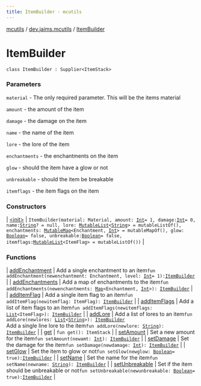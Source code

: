 ```yaml
---
title: ItemBuilder - mcutils
---
```


[mcutils](../../index.html) / [dev.jaims.mcutils](../index.html) / [ItemBuilder](./index.html)

# ItemBuilder

`class ItemBuilder : Supplier<ItemStack>`

### Parameters

`material` - The only required parameter. This will be the items material

`amount` - the amount of the item

`damage` - the damage on the item

`name` - the name of the item

`lore` - the lore of the item

`enchantments` - the enchantments on the item

`glow` - should the item have a glow or not

`unbreakable` - should the item be breakable

`itemflags` - the item flags on the item

### Constructors

| [&lt;init&gt;](-init-.html) | `ItemBuilder(material: Material, amount: `[`Int`](https://kotlinlang.org/api/latest/jvm/stdlib/kotlin/-int/index.html)` = 1, damage: `[`Int`](https://kotlinlang.org/api/latest/jvm/stdlib/kotlin/-int/index.html)` = 0, name: `[`String`](https://kotlinlang.org/api/latest/jvm/stdlib/kotlin/-string/index.html)`? = null, lore: `[`MutableList`](https://kotlinlang.org/api/latest/jvm/stdlib/kotlin.collections/-mutable-list/index.html)`<`[`String`](https://kotlinlang.org/api/latest/jvm/stdlib/kotlin/-string/index.html)`> = mutableListOf(), enchantments: `[`MutableMap`](https://kotlinlang.org/api/latest/jvm/stdlib/kotlin.collections/-mutable-map/index.html)`<Enchantment, `[`Int`](https://kotlinlang.org/api/latest/jvm/stdlib/kotlin/-int/index.html)`> = mutableMapOf(), glow: `[`Boolean`](https://kotlinlang.org/api/latest/jvm/stdlib/kotlin/-boolean/index.html)` = false, unbreakable: `[`Boolean`](https://kotlinlang.org/api/latest/jvm/stdlib/kotlin/-boolean/index.html)` = false, itemflags: `[`MutableList`](https://kotlinlang.org/api/latest/jvm/stdlib/kotlin.collections/-mutable-list/index.html)`<ItemFlag> = mutableListOf())` |

### Functions

| [addEnchantment](add-enchantment.html) | Add a single enchantment to an item`fun addEnchantment(newenchantment: Enchantment, level: `[`Int`](https://kotlinlang.org/api/latest/jvm/stdlib/kotlin/-int/index.html)` = 1): `[`ItemBuilder`](./index.html) |
| [addEnchantments](add-enchantments.html) | Add a map of enchantments to the item`fun addEnchantments(newenchantments: `[`Map`](https://kotlinlang.org/api/latest/jvm/stdlib/kotlin.collections/-map/index.html)`<Enchantment, `[`Int`](https://kotlinlang.org/api/latest/jvm/stdlib/kotlin/-int/index.html)`>): `[`ItemBuilder`](./index.html) |
| [addItemFlag](add-item-flag.html) | Add a single item flag to an item`fun addItemFlag(newitemflag: ItemFlag): `[`ItemBuilder`](./index.html) |
| [addItemFlags](add-item-flags.html) | Add a list of item flags to an item`fun addItemFlags(newitemflags: `[`List`](https://kotlinlang.org/api/latest/jvm/stdlib/kotlin.collections/-list/index.html)`<ItemFlag>): `[`ItemBuilder`](./index.html) |
| [addLore](add-lore.html) | Add a list of lores to an item`fun addLore(newlores: `[`List`](https://kotlinlang.org/api/latest/jvm/stdlib/kotlin.collections/-list/index.html)`<`[`String`](https://kotlinlang.org/api/latest/jvm/stdlib/kotlin/-string/index.html)`>): `[`ItemBuilder`](./index.html)<br>Add a single line lore to the item`fun addLore(newlore: `[`String`](https://kotlinlang.org/api/latest/jvm/stdlib/kotlin/-string/index.html)`): `[`ItemBuilder`](./index.html) |
| [get](get.html) | `fun get(): ItemStack` |
| [setAmount](set-amount.html) | Set a new amount for the item`fun setAmount(newamt: `[`Int`](https://kotlinlang.org/api/latest/jvm/stdlib/kotlin/-int/index.html)`): `[`ItemBuilder`](./index.html) |
| [setDamage](set-damage.html) | Set the damage for the item`fun setDamage(newdamage: `[`Int`](https://kotlinlang.org/api/latest/jvm/stdlib/kotlin/-int/index.html)`): `[`ItemBuilder`](./index.html) |
| [setGlow](set-glow.html) | Set the item to glow or not`fun setGlow(newglow: `[`Boolean`](https://kotlinlang.org/api/latest/jvm/stdlib/kotlin/-boolean/index.html)` = true): `[`ItemBuilder`](./index.html) |
| [setName](set-name.html) | Set the name for the item`fun setName(newname: `[`String`](https://kotlinlang.org/api/latest/jvm/stdlib/kotlin/-string/index.html)`): `[`ItemBuilder`](./index.html) |
| [setUnbreakable](set-unbreakable.html) | Set if the item should be unbreakable or not`fun setUnbreakable(newunbreakable: `[`Boolean`](https://kotlinlang.org/api/latest/jvm/stdlib/kotlin/-boolean/index.html)` = true): `[`ItemBuilder`](./index.html) |

